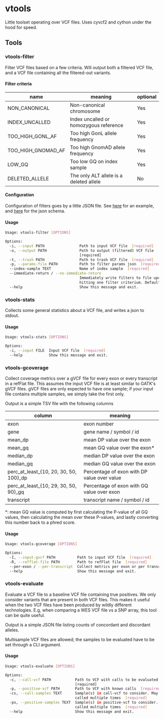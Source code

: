 vtools
======

Little toolset operating over VCF files. Uses cyvcf2 and cython under
the hood for speed.


Tools
-----

### vtools-filter

Filter VCF files based on a few criteria. Will output both a filtered VCF
file, and a VCF file containing all the filtered-out variants.

####  Filter criteria

| name | meaning | optional |
| ---- | ------- | -------- |
| NON_CANONICAL | Non-canonical chromosome | Yes |
| INDEX_UNCALLED | Index uncalled or homozygous reference | Yes |
| TOO_HIGH_GONL_AF | Too high GonL allele frequency | Yes |
| TOO_HIGH_GNOMAD_AF | Too high GnomAD allele frequency | Yes |
| LOW_GQ | Too low GQ on index sample | Yes |
| DELETED_ALLELE | The only ALT allele is a deleted allele | No |

#### Configuration 

Configuration of filters goes by a little JSON file. See [here]() for an 
example, and [here]() for the json schema.


#### Usage

```bash
Usage: vtools-filter [OPTIONS]

Options:
  -i, --input PATH                Path to input VCF file  [required]
  -o, --output PATH               Path to output (filtered) VCF file
                                  [required]
  -t, --trash PATH                Path to trash VCF file  [required]
  -p, --params-file PATH          Path to filter params json  [required]
  --index-sample TEXT             Name of index sample  [required]
  --immediate-return / --no-immediate-return
                                  Immediately write filters to file upon
                                  hitting one filter criterium. Default = True
  --help                          Show this message and exit.

```

### vtools-stats

Collects some general statistics about a VCF file, and writes a json to
stdout.

#### Usage

```bash
Usage: vtools-stats [OPTIONS]

Options:
  -i, --input FILE  Input VCF file  [required]
  --help            Show this message and exit.
```

### vtools-gcoverage

Collect coverage metrics over a gVCF file for every exon or every transcript
in a refFlat file. This assumes the input VCF file is at least similar to
GATK's gVCF files. gVCF files are only expected to have one sample; if
your input file contains multiple samples, we simply take the first only.

Output is a simple TSV file with the following columns

| column | meaning |
| ------ | ------- |
| exon | exon number |
| gene | gene name / symbol / id |
| mean_dp | mean DP value over the exon |
| mean_gq | mean GQ value over the exon* |
| median_dp | median DP value over the exon |
| median_gq | median GQ value over the exon |
| perc_at_least_{10, 20, 30, 50, 100}_dp | Percentage of exon with DP value over value |
| perc_at_least_{10, 29, 30, 50, 90}_gq | Percentage of exon with GQ value over exon | 
| transcript | transcript name / symbol / id |

*: mean GQ value is computed by first calculating the P-value of all GQ 
values, then calculating the mean over these P-values, and lastly 
converting this number back to a phred score.

#### Usage

```bash
Usage: vtools-gcoverage [OPTIONS]

Options:
  -I, --input-gvcf PATH          Path to input VCF file  [required]
  -R, --refflat-file PATH        Path to refFlat file  [required]
  --per-exon / --per-transcript  Collect metrics per exon or per transcript
  --help                         Show this message and exit.
```

### vtools-evaluate

Evaluate a VCF file to a baseline VCF file containing true positives. 
We only consider variants that are present in both VCF files. This makes
it useful when the two VCF files have been produced by wildly different
technologies. E.g, when comparing a WES VCF file vs a SNP array, this
tool can be quite useful.

Output is a simple JSON file listing counts of concordant and discordant
alleles. 

Multisample VCF files are allowed; the samples to be evaluated have to be set 
through a CLI argument.


#### Usage

```bash
Usage: vtools-evaluate [OPTIONS]

Options:
  -c, --call-vcf PATH           Path to VCF with calls to be evaluated
                                [required]
  -p, --positive-vcf PATH       Path to VCF with known calls  [required]
  -cs, --call-samples TEXT      Sample(s) in call-vcf to consider. May be
                                called multiple times  [required]
  -ps, --positive-samples TEXT  Sample(s) in positive-vcf to consider. May be
                                called multiple times  [required]
  --help                        Show this message and exit.
```
